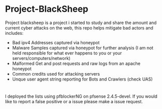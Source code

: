 # Project-BlackSheep
Project blacksheep is a project i started to study and share the amount and current cyber attacks on the web, this repo helps mitigate bad actors and includes:
- Bad ipv4 Addresses captured via honeypot
- Malware Samples captured via honeypot for further analysis (I am not held responsible for what ever happens to you or your servers/computers/network)
- Malformed Get and post requests and raw logs from an apache honeypot
- Common credits used for attacking servers
- Unque user agent string reporting for Bots and Crawlers (check UAS)
#
I deployed the lists using pfblockerNG on pfsense 2.4.5-devel.
If you would like to report a false positive or a issue please make a issue request.
